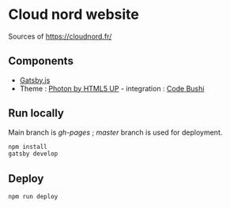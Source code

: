 # Cloud nord website

Sources of https://cloudnord.fr/

## Components

* [Gatsby.js](https://www.gatsbyjs.org/)
* Theme : [Photon by HTML5 UP](https://html5up.net/photon) - integration : [Code Bushi](https://github.com/codebushi/gatsby-starter-photon)

## Run locally

Main branch is *gh-pages* ; *master* branch is used for deployment.

```sh
npm install
gatsby develop
```

## Deploy

```sh
npm run deploy
```
